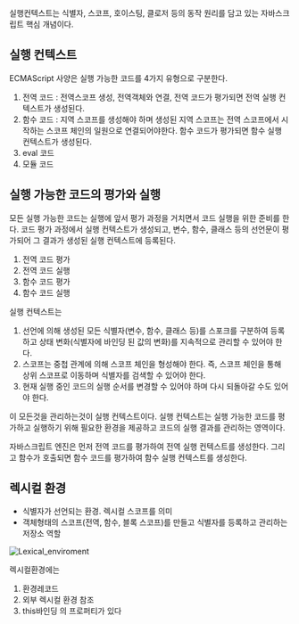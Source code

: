 실행컨텍스트는 식별자, 스코프, 호이스팅, 클로저 등의 동작 원리를 담고 있는 자바스크립트 핵심 개념이다.

## 실행 컨텍스트

ECMAScript 사양은 실행 가능한 코드를 4가지 유형으로 구분한다. 

1. 전역 코드 : 전역스코프 생성, 전역객체와 연결, 전역 코드가 평가되면 전역 실행 컨텍스트가 생성된다.
2. 함수 코드 : 지역 스코프를 생성해야 하며 생성된 지역 스코프는 전역 스코프에서 시작하는 스코프 체인의 일원으로 연결되어야한다. 함수 코드가 평가되면 함수 실행 컨텍스트가 생성된다. 
3. eval 코드
4. 모듈 코드

## 실행 가능한 코드의 평가와 실행

모든 실행 가능한 코드는 실행에 앞서 평가 과정을 거치면서 코드 실행을 위한 준비를 한다. 코드 평가 과정에서 실행 컨텍스트가 생성되고, 변수, 함수, 클래스 등의 선언문이 평가되어 그 결과가 생성된 실행 컨텍스트에 등록된다.

1. 전역 코드 평가
2. 전역 코드 실행
3. 함수 코드 평가
4. 함수 코드 실행



실행 컨텍스트는

1. 선언에 의해 생성된 모든 식별자(변수, 함수, 클래스 등)를 스포크를 구분하여 등록하고 상태 변화(식별자에 바인딩 된 값의 변화)를 지속적으로 관리할 수 있어야 한다.
2. 스코프는 중첩 관계에 의해 스코프 체인을 형성해야 한다. 즉, 스코프 체인을 통해 상위 스코프로 이동하며 식별자를 검색할 수 있어야 한다. 
3. 현재 실행 중인 코드의 실행 순서를 변경할 수 있어야 하며 다시 되돌아갈 수도 있어야 한다. 

이 모든것을 관리하는것이 실행 컨텍스트이다. 실행 컨텍스트는 실행 가능한 코드를 평가하고 실행하기 위해 필요한 환경을 제공하고 코드의 실행 결과를 관리하는 영역이다.

자바스크립트 엔진은 먼저 전역 코드를 평가하여 전역 실행 컨텍스트를 생성한다. 그리고 함수가 호출되면 함수 코드를 평가하여 함수 실행 컨텍스트를 생성한다.

## 렉시컬 환경

- 식별자가 선언되는 환경. 렉시컬 스코프를 의미
- 객체형태의 스코프(전역, 함수, 블록 스코프)를 만들고 식별자를 등록하고 관리하는 저장소 역할

![Lexical_enviroment](C:\Users\jisung\Documents\dev\study\images\Lexical-enviroment\Lexical_enviroment.jpg)

렉시컬환경에는 

1. 환경레코드
2. 외부 렉시컬 환경 참조
3. this바인딩 의 프로퍼티가 있다